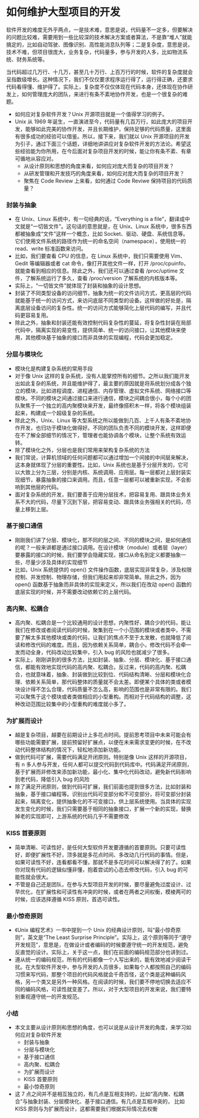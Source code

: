 # 如何维护大型项目的开发

软件开发的难度无外乎两点，一是技术难，意思是说，代码量不一定多，但要解决的问题比较难，需要用到一些比较深的技术解决方案或者算法，不是靠“堆人”就能搞定的，比如自动驾驶、图像识别、高性能消息队列等；二是复杂度，意思是说，技术不难，但项目很庞大，业务复杂，代码量多，参与开发的人多，比如物流系统、财务系统等。

当代码超过几万行、十几万，甚至几十万行、上百万行的时候，软件的复杂度就会呈指数级增长。这种情况下，我们不仅仅要求程序运行得了，运行得正确，还要求代码看得懂、维护得了。实际上，复杂度不仅仅体现在代码本身，还体现在协作研发上，如何管理庞大的团队，来进行有条不紊地协作开发，也是一个很复杂的难题。

- 如何应对复杂软件开发？Unix 开源项目就是一个值得学习的例子。
- Unix 从 1969 年诞生，一直演进至今，代码量有几百万行，如此庞大的项目开发，能够如此完美的协作开发，并且长期维护，保持足够的代码质量，这里面有很多成功的经验可以借鉴。所以，接下来，我们就以 Unix 开源项目的开发为引子，通过下面三个话题，详细地讲讲应对复杂软件开发的方法论。希望这些经验能为你所用，在今后面对复杂项目开发的时候，能让你有条不紊、有章可循地从容应对。
  - 从设计原则和思想的角度来看，如何应对庞大而复杂的项目开发？
  - 从研发管理和开发技巧的角度来看，如何应对庞大而复杂的项目开发？
  - 聚焦在 Code Review 上来看，如何通过 Code Reviwe 保持项目的代码质量？

###  封装与抽象

- 在 Unix、Linux 系统中，有一句经典的话，“Everything is a file”，翻译成中文就是“一切皆文件”。这句话的意思就是，在 Unix、Linux 系统中，很多东西都被抽象成“文件”这样一个概念，比如 Socket、驱动、硬盘、系统信息等。它们使用文件系统的路径作为统一的命名空间（namespace），使用统一的 read、write 标准函数来访问。
- 比如，我们要查看 CPU 的信息，在 Linux 系统中，我们只需要使用 Vim、Gedit 等编辑器或者 cat 命令，像打开其他文件一样，打开 /proc/cpuinfo，就能查看到相应的信息。除此之外，我们还可以通过查看 /proc/uptime 文件，了解系统运行了多久，查看 /proc/version 了解系统的内核版本等。
- 实际上，“一切皆文件”就体现了封装和抽象的设计思想。
- 封装了不同类型设备的访问细节，抽象为统一的文件访问方式，更高层的代码就能基于统一的访问方式，来访问底层不同类型的设备。这样做的好处是，隔离底层设备访问的复杂性。统一的访问方式能够简化上层代码的编写，并且代码更容易复用。
- 除此之外，抽象和封装还能有效控制代码复杂性的蔓延，将复杂性封装在局部代码中，隔离实现的易变性，提供简单、统一的访问接口，让其他模块来使用，其他模块基于抽象的接口而非具体的实现编程，代码会更加稳定。

###  分层与模块化

- 模块化是构建复杂系统的常用手段
- 对于像 Unix 这样的复杂系统，没有人能掌控所有的细节。之所以我们能开发出如此复杂的系统，并且能维护得了，最主要的原因就是将系统划分成各个独立的模块，比如进程调度、进程通信、内存管理、虚拟文件系统、网络接口等模块。不同的模块之间通过接口来进行通信，模块之间耦合很小，每个小的团队聚焦于一个独立的高内聚模块来开发，最终像搭积木一样，将各个模块组装起来，构建成一个超级复杂的系统。
- 除此之外，Unix、Linux 等大型系统之所以能做到几百、上千人有条不紊地协作开发，也归功于模块化做得好。不同的团队负责不同的模块开发，这样即便在不了解全部细节的情况下，管理者也能协调各个模块，让整个系统有效运转。
- 除了模块化之外，分层也是我们常用来架构复杂系统的方法
- 我们常说，计算机领域的任何问题都可以通过增加一个间接的中间层来解决，这本身就体现了分层的重要性。比如，Unix 系统也是基于分层开发的，它可以大致上分为三层，分别是内核、系统调用、应用层。每一层都对上层封装实现细节，暴露抽象的接口来调用。而且，任意一层都可以被重新实现，不会影响到其他层的代码。
- 面对复杂系统的开发，我们要善于应用分层技术，把容易复用、跟具体业务关系不大的代码，尽量下沉到下层，把容易变动、跟具体业务强相关的代码，尽量上移到上层。

###  基于接口通信

- 刚刚我们讲了分层、模块化，那不同的层之间、不同的模块之间，是如何通信的呢？一般来讲都是通过接口调用。在设计模块（module）或者层（layer）要暴露的接口的时候，我们要学会隐藏实现，接口从命名到定义都要抽象一些，尽量少涉及具体的实现细节
- 比如，Unix 系统提供的 open() 文件操作函数，底层实现非常复杂，涉及权限控制、并发控制、物理存储，但我们用起来却非常简单。除此之外，因为 open() 函数基于抽象而非具体的实现来定义，所以我们在改动 open() 函数的底层实现的时候，并不需要改动依赖它的上层代码。

###  高内聚、松耦合

- 高内聚、松耦合是一个比较通用的设计思想，内聚性好、耦合少的代码，能让我们在修改或者阅读代码的时候，聚集到在一个小范围的模块或者类中，不需要了解太多其他模块或类的代码，让我们的焦点不至于太发散，也就降低了阅读和修改代码的难度。而且，因为依赖关系简单，耦合小，修改代码不会牵一发而动全身，代码改动比较集中，引入 bug 的风险也就减少了很多。
- 实际上，刚刚讲到的很多方法，比如封装、抽象、分层、模块化、基于接口通信，都能有效地实现代码的高内聚、松耦合。反过来，代码的高内聚、松耦合，也就意味着，抽象、封装做到比较到位、代码结构清晰、分层和模块化合理、依赖关系简单，那代码整体的质量就不会太差。即便某个具体的类或者模块设计得不怎么合理，代码质量不怎么高，影响的范围也是非常有限的。我们可以聚焦于这个模块或者类做相应的小型重构。而相对于代码结构的调整，这种改动范围比较集中的小型重构的难度就小多了。

###  为扩展而设计

- 越是复杂项目，越要在前期设计上多花点时间。提前思考项目中未来可能会有哪些功能需要扩展，提前预留好扩展点，以便在未来需求变更的时候，在不改动代码整体结构的情况下，轻松地添加新功能。
- 做到代码可扩展，需要代码满足开闭原则。特别是像 Unix 这样的开源项目，有 n 多人参与开发，任何人都可以提交代码到代码库中。代码满足开闭原则，基于扩展而非修改来添加新功能，最小化、集中化代码改动，避免新代码影响到老代码，降低引入 bug 的风险
- 除了满足开闭原则，做到代码可扩展，我们前面也提到很多方法，比如封装和抽象，基于接口编程等。识别出代码可变部分和不可变部分，将可变部分封装起来，隔离变化，提供抽象化的不可变接口，供上层系统使用。当具体的实现发生变化的时候，我们只需要基于相同的抽象接口，扩展一个新的实现，替换掉老的实现即可，上游系统的代码几乎不需要修改

###  KISS 首要原则

- 简单清晰、可读性好，是任何大型软件开发要遵循的首要原则。只要可读性好，即便扩展性不好，顶多就是多花点时间、多改动几行代码的事情。但是，如果可读性不好，连看都看不懂，那就不是多花时间可以解决得了的了。如果你对现有代码的逻辑似懂非懂，抱着尝试的心态去修改代码，引入 bug 的可能性就会很大。
- 不管是自己还是团队，在参与大型项目开发的时候，要尽量避免过度设计、过早优化，在扩展性和可读性有冲突的时候，或者在两者之间权衡，模棱两可的时候，应该选择遵循 KISS 原则，首选可读性。

###  最小惊奇原则

- 《Unix 编程艺术》一书中提到一个 Unix 的经典设计原则，叫“最小惊奇原则”，英文是“The Least Surprise Principle”。实际上，这个原则等同于“遵守开发规范”，意思是，在做设计或者编码的时候要遵守统一的开发规范，避免反直觉的设计。实际上，关于这一点，我们在前面的编码规范部分也讲到过。
- 遵从统一的编码规范，所有的代码都像一个人写出来的，能有效地减少阅读干扰。在大型软件开发中，参与开发的人员很多，如果每个人都按照自己的编码习惯来写代码，那整个项目的代码风格就会千奇百怪，这个类是这种编码风格，另一个类又是另外一种风格。在阅读的时候，我们要不停地切换去适应不同的编码风格，可读性就变差了。所以，对于大型项目的开发来说，我们要特别重视遵守统一的开发规范。

###  小结

- 本文主要从设计原则和思想的角度，也可以说是从设计开发的角度，来学习如何应对复杂软件开发
  - 封装与抽象
  - 分层与模块化
  - 基于接口通信
  - 高内聚、松耦合
  - 为扩展而设计
  - KISS 首要原则
  - 最小惊奇原则
- 这 7 点之间并不是相互独立的，有几点是互相支持的，比如“高内聚、松耦合”与抽象封装、分层模块化、基于接口通信。有几点是互相冲突的， 比如 KISS 原则与为扩展而设计，这都需要我们根据实际情况去权衡
